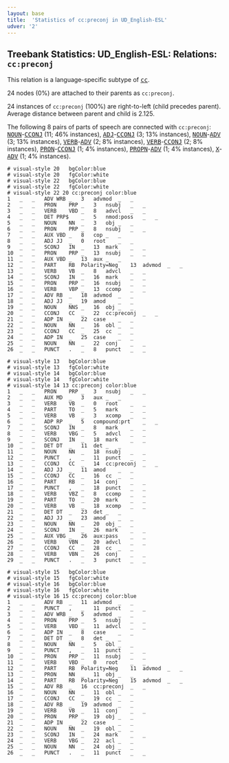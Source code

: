 ```yaml
---
layout: base
title:  'Statistics of cc:preconj in UD_English-ESL'
udver: '2'
---
```


## Treebank Statistics: UD_English-ESL: Relations: `cc:preconj`

This relation is a language-specific subtype of <tt><a href="en_esl-dep-cc.html">cc</a></tt>.

24 nodes (0%) are attached to their parents as `cc:preconj`.

24 instances of `cc:preconj` (100%) are right-to-left (child precedes parent).
Average distance between parent and child is 2.125.

The following 8 pairs of parts of speech are connected with `cc:preconj`: <tt><a href="en_esl-pos-NOUN.html">NOUN</a></tt>-<tt><a href="en_esl-pos-CCONJ.html">CCONJ</a></tt> (11; 46% instances), <tt><a href="en_esl-pos-ADJ.html">ADJ</a></tt>-<tt><a href="en_esl-pos-CCONJ.html">CCONJ</a></tt> (3; 13% instances), <tt><a href="en_esl-pos-NOUN.html">NOUN</a></tt>-<tt><a href="en_esl-pos-ADV.html">ADV</a></tt> (3; 13% instances), <tt><a href="en_esl-pos-VERB.html">VERB</a></tt>-<tt><a href="en_esl-pos-ADV.html">ADV</a></tt> (2; 8% instances), <tt><a href="en_esl-pos-VERB.html">VERB</a></tt>-<tt><a href="en_esl-pos-CCONJ.html">CCONJ</a></tt> (2; 8% instances), <tt><a href="en_esl-pos-PRON.html">PRON</a></tt>-<tt><a href="en_esl-pos-CCONJ.html">CCONJ</a></tt> (1; 4% instances), <tt><a href="en_esl-pos-PROPN.html">PROPN</a></tt>-<tt><a href="en_esl-pos-ADV.html">ADV</a></tt> (1; 4% instances), <tt><a href="en_esl-pos-X.html">X</a></tt>-<tt><a href="en_esl-pos-ADV.html">ADV</a></tt> (1; 4% instances).


~~~ conllu
# visual-style 20	bgColor:blue
# visual-style 20	fgColor:white
# visual-style 22	bgColor:blue
# visual-style 22	fgColor:white
# visual-style 22 20 cc:preconj	color:blue
1	_	_	ADV	WRB	_	3	advmod	_	_
2	_	_	PRON	PRP	_	3	nsubj	_	_
3	_	_	VERB	VBD	_	8	advcl	_	_
4	_	_	DET	PRP$	_	5	nmod:poss	_	_
5	_	_	NOUN	NN	_	3	obj	_	_
6	_	_	PRON	PRP	_	8	nsubj	_	_
7	_	_	AUX	VBD	_	8	cop	_	_
8	_	_	ADJ	JJ	_	0	root	_	_
9	_	_	SCONJ	IN	_	13	mark	_	_
10	_	_	PRON	PRP	_	13	nsubj	_	_
11	_	_	AUX	VBD	_	13	aux	_	_
12	_	_	PART	RB	Polarity=Neg	13	advmod	_	_
13	_	_	VERB	VB	_	8	advcl	_	_
14	_	_	SCONJ	IN	_	16	mark	_	_
15	_	_	PRON	PRP	_	16	nsubj	_	_
16	_	_	VERB	VBP	_	13	ccomp	_	_
17	_	_	ADV	RB	_	18	advmod	_	_
18	_	_	ADJ	JJ	_	19	amod	_	_
19	_	_	NOUN	NNS	_	16	obj	_	_
20	_	_	CCONJ	CC	_	22	cc:preconj	_	_
21	_	_	ADP	IN	_	22	case	_	_
22	_	_	NOUN	NN	_	16	obl	_	_
23	_	_	CCONJ	CC	_	25	cc	_	_
24	_	_	ADP	IN	_	25	case	_	_
25	_	_	NOUN	NN	_	22	conj	_	_
26	_	_	PUNCT	.	_	8	punct	_	_

~~~


~~~ conllu
# visual-style 13	bgColor:blue
# visual-style 13	fgColor:white
# visual-style 14	bgColor:blue
# visual-style 14	fgColor:white
# visual-style 14 13 cc:preconj	color:blue
1	_	_	PRON	PRP	_	3	nsubj	_	_
2	_	_	AUX	MD	_	3	aux	_	_
3	_	_	VERB	VB	_	0	root	_	_
4	_	_	PART	TO	_	5	mark	_	_
5	_	_	VERB	VB	_	3	xcomp	_	_
6	_	_	ADP	RP	_	5	compound:prt	_	_
7	_	_	SCONJ	IN	_	8	mark	_	_
8	_	_	VERB	VBG	_	5	advcl	_	_
9	_	_	SCONJ	IN	_	18	mark	_	_
10	_	_	DET	DT	_	11	det	_	_
11	_	_	NOUN	NN	_	18	nsubj	_	_
12	_	_	PUNCT	,	_	11	punct	_	_
13	_	_	CCONJ	CC	_	14	cc:preconj	_	_
14	_	_	ADJ	JJ	_	11	amod	_	_
15	_	_	CCONJ	CC	_	16	cc	_	_
16	_	_	PART	RB	_	14	conj	_	_
17	_	_	PUNCT	,	_	18	punct	_	_
18	_	_	VERB	VBZ	_	8	ccomp	_	_
19	_	_	PART	TO	_	20	mark	_	_
20	_	_	VERB	VB	_	18	xcomp	_	_
21	_	_	DET	DT	_	23	det	_	_
22	_	_	ADJ	JJ	_	23	amod	_	_
23	_	_	NOUN	NN	_	20	obj	_	_
24	_	_	SCONJ	IN	_	26	mark	_	_
25	_	_	AUX	VBG	_	26	aux:pass	_	_
26	_	_	VERB	VBN	_	20	advcl	_	_
27	_	_	CCONJ	CC	_	28	cc	_	_
28	_	_	VERB	VBN	_	26	conj	_	_
29	_	_	PUNCT	.	_	3	punct	_	_

~~~


~~~ conllu
# visual-style 15	bgColor:blue
# visual-style 15	fgColor:white
# visual-style 16	bgColor:blue
# visual-style 16	fgColor:white
# visual-style 16 15 cc:preconj	color:blue
1	_	_	ADV	RB	_	11	advmod	_	_
2	_	_	PUNCT	,	_	11	punct	_	_
3	_	_	ADV	WRB	_	5	advmod	_	_
4	_	_	PRON	PRP	_	5	nsubj	_	_
5	_	_	VERB	VBD	_	11	advcl	_	_
6	_	_	ADP	IN	_	8	case	_	_
7	_	_	DET	DT	_	8	det	_	_
8	_	_	NOUN	NN	_	5	obl	_	_
9	_	_	PUNCT	,	_	11	punct	_	_
10	_	_	PRON	PRP	_	11	nsubj	_	_
11	_	_	VERB	VBD	_	0	root	_	_
12	_	_	PART	RB	Polarity=Neg	11	advmod	_	_
13	_	_	PRON	NN	_	11	obj	_	_
14	_	_	PART	RB	Polarity=Neg	15	advmod	_	_
15	_	_	ADV	RB	_	16	cc:preconj	_	_
16	_	_	NOUN	NN	_	11	obl	_	_
17	_	_	CCONJ	CC	_	19	cc	_	_
18	_	_	ADV	RB	_	19	advmod	_	_
19	_	_	VERB	VB	_	11	conj	_	_
20	_	_	PRON	PRP	_	19	obj	_	_
21	_	_	ADP	IN	_	22	case	_	_
22	_	_	NOUN	NN	_	19	obl	_	_
23	_	_	SCONJ	IN	_	24	mark	_	_
24	_	_	VERB	VBG	_	22	acl	_	_
25	_	_	NOUN	NN	_	24	obj	_	_
26	_	_	PUNCT	.	_	11	punct	_	_

~~~


